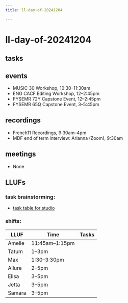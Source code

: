 ```yaml
---
title: ll-day-of-20241204

---
```


# ll-day-of-20241204

## tasks

## events
* MUSIC 30 Workshop, 10:30–11:30am
* ENG CACF Editing Workshop, 12–2:45pm
* FYSEMR 72Y Capstone Event, 12–2:45pm
* FYSEMR 65Q Capstone Event, 3–5:45pm

## recordings
* French11 Recordings, 9:30am–4pm
* MDF end of term interview: Arianna (Zoom), 9:30am

## meetings
* None

## LLUFs
### task brainstorming:
* [task table for studio](https://airtable.com/appN3NB28TdhG2S7x/tblHsMq7e2MwOiqsd/viwAYqLBckEODBII1?blocks=hide)

### shifts:

| LLUF    | Time           | Tasks            |
| ------- |----------------|------------------|
| Amelie  | 11:45am–1:15pm |                  |
| Tatum   | 1–3pm          |                  |
| Max     | 1:30–3:30pm    |                  |
| Allure  | 2–5pm          |                  |
| Elisa   | 3–5pm          |                  |
| Jetta   | 3–5pm          |                  |
| Samara  | 3–5pm          |                  |
